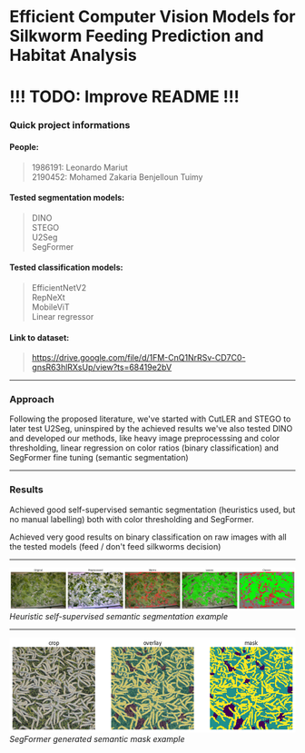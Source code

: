 # Efficient Computer Vision Models for Silkworm Feeding Prediction and Habitat Analysis

# !!! TODO: Improve README !!!

### Quick project informations

#### People:
> 1986191: Leonardo Mariut \
> 2190452: Mohamed Zakaria Benjelloun Tuimy

#### Tested segmentation models:
> DINO \
> STEGO \
> U2Seg \
> SegFormer

#### Tested classification models:
> EfficientNetV2 \
> RepNeXt \
> MobileViT \
> Linear regressor 

#### Link to dataset:
> https://drive.google.com/file/d/1FM-CnQ1NrRSv-CD7C0-gnsR63hlRXsUp/view?ts=68419e2bV

---

### Approach

Following the proposed literature, we've started with CutLER and STEGO to later test U2Seg, uninspired by the achieved results we've also tested DINO and developed our methods, like heavy image preprocesssing and color thresholding, linear regression on color ratios (binary classification) and SegFormer fine tuning (semantic segmentation)

---

### Results

Achieved good self-supervised semantic segmentation (heuristics used, but no manual labelling) both with color thresholding and SegFormer.

Achieved very good results on binary classification on raw images with all the tested models (feed / don't feed silkworms decision)

---


![Color_Threshold](examples/threshold_color.png)
*Heuristic self-supervised semantic segmentation example*

---
![SegFormer_Mask](examples/SegFormer.png)
*SegFormer generated semantic mask example*
